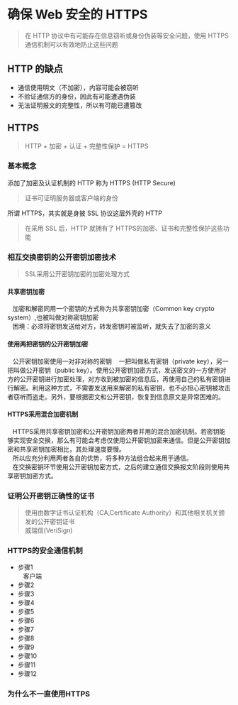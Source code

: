 # 确保 Web 安全的 HTTPS
> 在 HTTP 协议中有可能存在信息窃听或身份伪装等安全问题，使用 HTTPS 通信机制可以有效地防止这些问题
## HTTP 的缺点
* 通信使用明文（不加密），内容可能会被窃听
* 不验证通信方的身份，因此有可能遭遇伪装
* 无法证明报文的完整性，所以有可能已遭篡改
## HTTPS
> HTTP + 加密 + 认证 + 完整性保护 = HTTPS
### 基本概念

添加了加密及认证机制的 HTTP 称为 HTTPS (HTTP Secure)    
> 证书可证明服务器或客户端的身份    

所谓 HTTPS，其实就是身披 SSL 协议这层外壳的 HTTP
> 在采用 SSL 后，HTTP 就拥有了 HTTPS的加密、证书和完整性保护这些功能    

### 相互交换密钥的公开密钥加密技术
> SSL采用公开密钥加密的加密处理方式

#### 共享密钥加密
    加密和解密同用一个密钥的方式称为共享密钥加密（Common key crypto system）,也被叫做对称密钥加密    
    困境：必须将密钥发送给对方，转发密钥时被监听，就失去了加密的意义
#### 使用两把密钥的公开密钥加密
    公开密钥加密使用一对非对称的密钥
    一把叫做私有密钥（private key），另一把叫做公开密钥（public key）。使用公开密钥加密方式，发送密文的一方使用对方的公开密钥进行加密处理，对方收到被加密的信息后，再使用自己的私有密钥进行解密。利用这种方式，不需要发送用来解密的私有密钥，也不必担心密钥被攻击者窃听而盗走。另外，要根据密文和公开密钥，恢复到信息原文是异常困难的。
#### HTTPS采用混合加密机制
    HTTPS采用共享密钥加密和公开密钥加密两者并用的混合加密机制。若密钥能够实现安全交换，那么有可能会考虑仅使用公开密钥加密来通信。但是公开密钥加密和共享密钥加密相比，其处理速度要慢。    
    所以应充分利用两者各自的优势，将多种方法组合起来用于通信。    
    在交换密钥环节使用公开密钥加密方式，之后的建立通信交换报文阶段则使用共享密钥加密方式。
### 证明公开密钥正确性的证书
> 使用由数字证书认证机构（CA,Certificate Authority）和其他相关机关颁发的公开密钥证书    
> 威瑞信(VeriSign)
### HTTPS的安全通信机制
* 步骤1    
    客户端
* 步骤2
* 步骤3
* 步骤4
* 步骤5
* 步骤6
* 步骤7
* 步骤8
* 步骤9
* 步骤10
* 步骤11
* 步骤12
### 为什么不一直使用HTTPS
